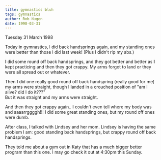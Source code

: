 ```yaml
---
title: gymnastics bluh
tags: gymnastics
author: Rob Nugen
date: 1998-03-31
---
```


<title>Gymnastics and maybe a new new gym?</title>

<p class=date>Tuesday 31 March 1998</p>

<p>
Today in gymnastics, I did back handsprings again, and my standing ones were better than those I did last week!  (Plus I didn't rip my abs.)
<p>
I did some round off back handsprings, and they got better and better as I kept practicing and then they got crappy.  My arms forgot to land or they were all spread out or whatever.
<p>
Then I did one really good round off back handspring (really good for me) my arms were straight, though I landed in a crouched position of "am I alive? did I do it???"<br>
But it was straight and my arms were straight.
<p>
And then they got crappy again..  I couldn't even tell where my body was and aaaarrggggh!!!  I did some great standing ones, but my round off ones were dumb.
<p>
After class, I talked with Lindsey and her mom.  Lindsey is having the same problem I am: good standing back handsprings, but crappy round off back handsprings.
<p>
They told me about a gym out in Katy that has a much bigger better program than this one.  I may go check it out at 4:30pm this Sunday.</p>
